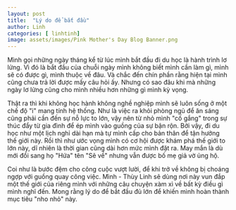 ```yaml
---
layout: post
title:  "Lý do để bắt đầu"
author: Linh
categories: [ linhtinh]
image: assets/images/Pink Mother's Day Blog Banner.png
---
```

Mình gọi những ngày tháng kể từ lúc mình bắt đầu đi du học là hành trình lơ lửng. Vì đó là bắt đầu của chuỗi ngày mình không biết mình cần làm gì, mình sẽ có được gì, mình thuộc về đâu. Và chắc đến chín phần rằng hiện tại mình cũng chưa trả lời được mấy câu hỏi ấy. Nhưng có sao đâu khi mà những ngày lơ lửng cũng cho mình nhiều hơn những gì mình kỳ vọng.

Thật ra thì khi không học hành không nghề nghiệp mình sẽ luôn sống ở một chế độ "ì" mang tính hệ thống. Như là việc ra khỏi phòng ngủ để ăn sáng cũng phải cần đến sự nỗ lực to lớn, vậy nên từ nhỏ mình "cố gắng" trong sự thúc đẩy từ gia đình để ép mình vào guồng của sự bận rộn. Bởi vậy, đi du học như một lịch nghỉ dài hạn mà tự mình cấp cho bản thân để tận hưởng thế giới này. Rồi thì như ước vọng mình có cơ hội được khám phá thế giới to lớn này, dĩ nhiên là thời gian cũng dài hơn mức mình đặt ra. May mắn là dù mới đổi sang họ "Hứa" tên "Sẽ về" nhưng vẫn được bố mẹ giả vờ ủng hộ.

Coi như là bước đệm cho công cuộc vượt lười, để khi trở về không bị choáng ngợp với guồng quay công việc. Mình - Thùy Linh sẽ dùng nơi này vun đắp một thế giới của riêng mình với những câu chuyện xàm xì về bất kỳ điều gì mình nghĩ đến. Mong rằng lý do để bắt đầu đủ lớn để khiến mình hoàn thành mục tiêu "nho nhỏ" này.
